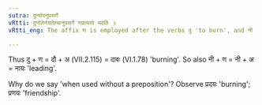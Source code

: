 ```yaml
---
sutra: दुन्योरनुपसर्गे
vRtti: दुनोतेर्नयतेश्चानुपसर्गे णप्रत्ययो भवति ॥
vRtti_eng: The affix ण is employed after the verbs दु 'to burn', and नी 'to lead', when used without a preposition.

---
```

Thus दु + ण = दौ + अ (VII.2.115) = दावः (VI.1.78) 'burning'. So also नी + ण = नी + अ = नायः 'leading'.

Why do we say 'when used without a preposition'? Observe प्रदयः 'burning'; प्रणयः 'friendship'.